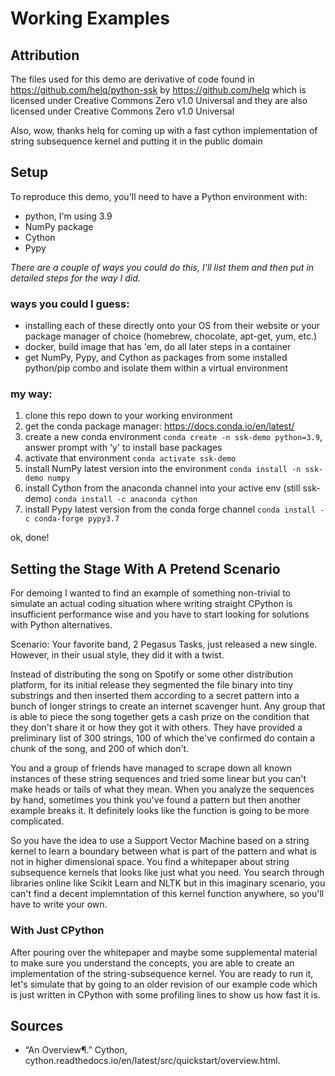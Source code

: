 # Working Examples

## Attribution

The files used for this demo are derivative of code found in https://github.com/helq/python-ssk by https://github.com/helq which is licensed under Creative Commons Zero v1.0 Universal and they are also 
licensed under Creative Commons Zero v1.0 Universal

Also, wow, thanks helq for coming up with a fast cython implementation of string subsequence kernel and putting it in the public domain

## Setup

To reproduce this demo, you'll need to have a Python environment with: 
- python, I'm using 3.9 
- NumPy package 
- Cython
- Pypy

*There are a couple of ways you could do this, I'll list them and then put in detailed steps for the way I did.*

### ways you could I guess: 
- installing each of these directly onto your OS from their website or your package manager of choice (homebrew, chocolate, apt-get, yum, etc.)
- docker, build image that has 'em, do all later steps in a container
- get NumPy, Pypy, and Cython as packages from some installed python/pip combo and isolate them within a virtual environment

### my way:

1. clone this repo down to your working environment
2. get the conda package manager: https://docs.conda.io/en/latest/
3. create a new conda environment `conda create -n ssk-demo python=3.9`, answer prompt with 'y' to install base packages
4. activate that environment `conda activate ssk-demo`
5. install NumPy latest version into the environment `conda install -n ssk-demo numpy`
6. install Cython from the anaconda channel into your active env (still ssk-demo) `conda install -c anaconda cython`
7. install Pypy latest version from the conda forge channel `conda install -c conda-forge pypy3.7`

ok, done!

## Setting the Stage With A Pretend Scenario

For demoing I wanted to find an example of something non-trivial to simulate an actual coding situation where writing straight CPython is insufficient performance wise and you have to start looking for 
solutions with Python alternatives. 


Scenario: Your favorite band, 2 Pegasus Tasks, just released a new single. However, in their usual style, they did it with a twist. 

Instead of distributing the song on Spotify or some other distribution platform, for its initial release they segmented  the file binary into tiny substrings and then inserted them according to a secret pattern into a bunch of longer strings to create an internet scavenger hunt. Any group that is able to piece the song together gets a cash prize on the condition that they don't share it or how they got it with others. They have provided a preliminary list of 300 strings, 100 of which the've confirmed do contain a chunk of the song, and 200 of which don't.

You and a group of friends have managed to scrape down all known instances of these string sequences and tried some linear but you can't make heads or tails of what they mean. When you analyze the sequences by hand, sometimes you think you've found a pattern but then another example breaks it. It definitely looks like the function is going to be more complicated. 

So you have the idea to use a Support Vector Machine based on a string kernel to learn a boundary between what is part of the pattern and what is not in higher dimensional space. You find a whitepaper about string subsequence kernels that looks like just what you need. You search through libraries online like Scikit Learn and NLTK but in this imaginary scenario, you can't find a decent implemntation of this kernel function anywhere, so you'll have to write your own.

### With Just CPython

After pouring over the whitepaper and maybe some supplemental material to make sure you understand the concepts, you are able to create an implementation of the string-subsequence kernel. You 
are ready to run it, let's simulate that by going to an older revision of our example code which is just written in CPython with some profiling lines to show us how fast it is. 









## Sources
- “An Overview¶.” Cython, cython.readthedocs.io/en/latest/src/quickstart/overview.html. 
